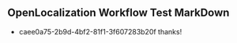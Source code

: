 ## OpenLocalization Workflow Test MarkDown
* caee0a75-2b9d-4bf2-81f1-3f607283b20f 
thanks!<!--HONumber=Mar16_HO2-->
